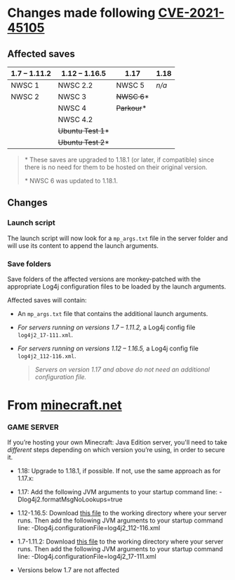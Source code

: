# Changes made following [CVE-2021-45105](https://cve.mitre.org/cgi-bin/cvename.cgi?name=CVE-2021-45105)

## Affected saves

| 1.7 – 1.11.2 | 1.12 – 1.16.5      | 1.17         | 1.18  |
| ------------ | ------------------ | ------------ | ----- |
| NWSC 1       | NWSC 2.2           | NWSC 5       | *n/a* |
| NWSC 2       | NWSC 3             | ~~NWSC 6~~*  |
|              | NWSC 4             | ~~Parkour~~* |
|              | NWSC 4.2           |
|              | ~~Ubuntu Test 1~~* |
|              | ~~Ubuntu Test 2~~* |

> \* These saves are upgraded to 1.18.1 (or later, if compatible) since there is no need for them to be hosted on their original version.
>
> \* NWSC 6 was updated to 1.18.1.


## Changes

### Launch script

The launch script will now look for a `mp_args.txt` file in the server folder and will use its content to append the launch arguments.

### Save folders

Save folders of the affected versions are monkey-patched with the appropriate Log4j configuration files to be loaded by the launch arguments.

Affected saves will contain:

* An `mp_args.txt` file that contains the additional launch arguments.

* *For servers running on versions 1.7 – 1.11.2,* a Log4j config file `log4j2_17-111.xml`.

* *For servers running on versions 1.12 – 1.16.5,* a Log4j config file `log4j2_112-116.xml`.
   > *Servers on version 1.17 and above do not need an additional configuration file.*


# From [minecraft.net](https://www.minecraft.net/en-us/article/important-message--security-vulnerability-java-edition)

### GAME SERVER

If you’re hosting your own Minecraft: Java Edition server, you'll need to take *different* steps depending on which version you’re using, in order to secure it.

* 1.18: Upgrade to 1.18.1, if possible. If not, use the same approach as for 1.17.x:

* 1.17: Add the following JVM arguments to your startup command line:
-Dlog4j2.formatMsgNoLookups=true

* 1.12-1.16.5: Download [this file](https://launcher.mojang.com/v1/objects/02937d122c86ce73319ef9975b58896fc1b491d1/log4j2_112-116.xml) to the working directory where your server runs. Then add the following JVM arguments to your startup command line:
-Dlog4j.configurationFile=log4j2_112-116.xml

* 1.7-1.11.2: Download [this file](https://launcher.mojang.com/v1/objects/4bb89a97a66f350bc9f73b3ca8509632682aea2e/log4j2_17-111.xml) to the working directory where your server runs. Then add the following JVM arguments to your  startup command line:
-Dlog4j.configurationFile=log4j2_17-111.xml

* Versions below 1.7 are not affected

